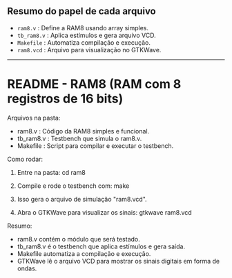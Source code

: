 
## Resumo do papel de cada arquivo

- `ram8.v`      : Define a RAM8 usando array simples.
- `tb_ram8.v`   : Aplica estímulos e gera arquivo VCD.
- `Makefile`    : Automatiza compilação e execução.
- `ram8.vcd`    : Arquivo para visualização no GTKWave.

---

# README - RAM8 (RAM com 8 registros de 16 bits) 

Arquivos na pasta:
- ram8.v       : Código da RAM8 simples e funcional.
- tb_ram8.v    : Testbench que simula o ram8.v.
- Makefile     : Script para compilar e executar o testbench.

Como rodar:
1) Entre na pasta:
cd ram8

2) Compile e rode o testbench com:
make

3) Isso gera o arquivo de simulação "ram8.vcd".

4) Abra o GTKWave para visualizar os sinais:
gtkwave ram8.vcd

Resumo:
- ram8.v contém o módulo que será testado.
- tb_ram8.v é o testbench que aplica estímulos e gera saída.
- Makefile automatiza a compilação e execução.
- GTKWave lê o arquivo VCD para mostrar os sinais digitais em forma de ondas.
